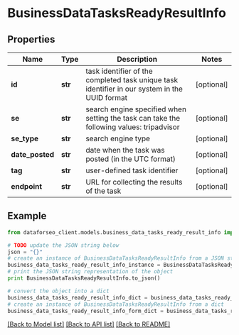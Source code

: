 # BusinessDataTasksReadyResultInfo


## Properties

Name | Type | Description | Notes
------------ | ------------- | ------------- | -------------
**id** | **str** | task identifier of the completed task unique task identifier in our system in the UUID format | [optional] 
**se** | **str** | search engine specified when setting the task can take the following values: tripadvisor | [optional] 
**se_type** | **str** | search engine type | [optional] 
**date_posted** | **str** | date when the task was posted (in the UTC format) | [optional] 
**tag** | **str** | user-defined task identifier | [optional] 
**endpoint** | **str** | URL for collecting the results of the task | [optional] 

## Example

```python
from dataforseo_client.models.business_data_tasks_ready_result_info import BusinessDataTasksReadyResultInfo

# TODO update the JSON string below
json = "{}"
# create an instance of BusinessDataTasksReadyResultInfo from a JSON string
business_data_tasks_ready_result_info_instance = BusinessDataTasksReadyResultInfo.from_json(json)
# print the JSON string representation of the object
print BusinessDataTasksReadyResultInfo.to_json()

# convert the object into a dict
business_data_tasks_ready_result_info_dict = business_data_tasks_ready_result_info_instance.to_dict()
# create an instance of BusinessDataTasksReadyResultInfo from a dict
business_data_tasks_ready_result_info_form_dict = business_data_tasks_ready_result_info.from_dict(business_data_tasks_ready_result_info_dict)
```
[[Back to Model list]](../README.md#documentation-for-models) [[Back to API list]](../README.md#documentation-for-api-endpoints) [[Back to README]](../README.md)


